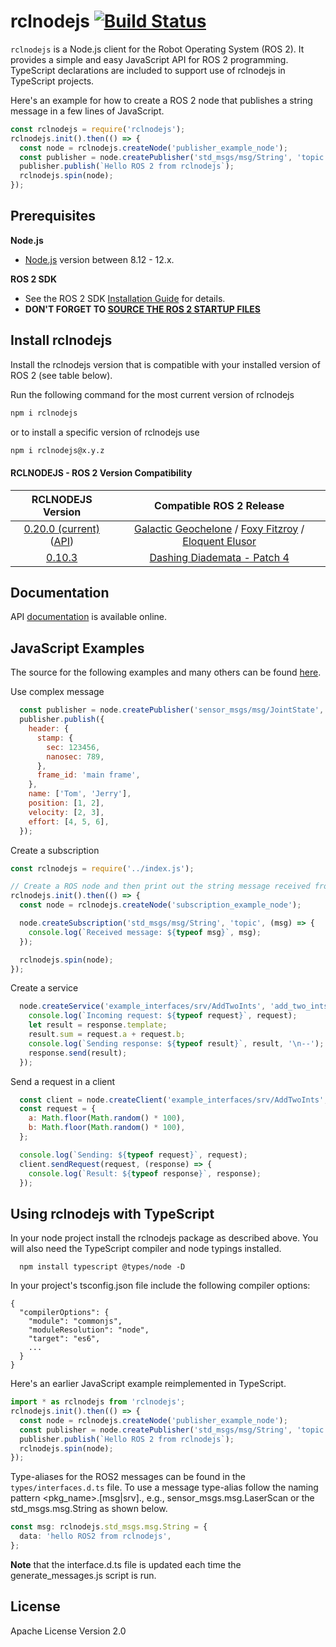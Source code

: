 # rclnodejs [![Build Status](https://travis-ci.org/RobotWebTools/rclnodejs.svg?branch=develop)](https://travis-ci.org/RobotWebTools/rclnodejs)

`rclnodejs` is a Node.js client for the Robot Operating System (ROS 2). It provides a simple and easy JavaScript API for ROS 2 programming. TypeScript declarations are included to support use of rclnodejs in TypeScript projects.

Here's an example for how to create a ROS 2 node that publishes a string message in a few lines of JavaScript.

```JavaScript
const rclnodejs = require('rclnodejs');
rclnodejs.init().then(() => {
  const node = rclnodejs.createNode('publisher_example_node');
  const publisher = node.createPublisher('std_msgs/msg/String', 'topic');
  publisher.publish(`Hello ROS 2 from rclnodejs`);
  rclnodejs.spin(node);
});
```

## Prerequisites

**Node.js**

- [Node.js](https://nodejs.org/en/) version between 8.12 - 12.x.

**ROS 2 SDK**

- See the ROS 2 SDK [Installation Guide](https://index.ros.org/doc/ros2/Installation/) for details.
- **DON'T FORGET TO [SOURCE THE ROS 2 STARTUP FILES](https://index.ros.org/doc/ros2/Tutorials/Configuring-ROS2-Environment/#source-the-setup-files)**

## Install rclnodejs

Install the rclnodejs version that is compatible with your installed version of ROS 2 (see table below).

Run the following command for the most current version of rclnodejs

```bash
npm i rclnodejs
```

or to install a specific version of rclnodejs use

```bash
npm i rclnodejs@x.y.z
```

#### RCLNODEJS - ROS 2 Version Compatibility

|                                                            RCLNODEJS Version                                                            |                                                                                                                       Compatible ROS 2 Release                                                                                                                        |
| :-------------------------------------------------------------------------------------------------------------------------------------: | :-------------------------------------------------------------------------------------------------------------------------------------------------------------------------------------------------------------------------------------------------------------------: |
| [0.20.0 (current)](https://www.npmjs.com/package/rclnodejs/v/0.20.0) ([API](http://robotwebtools.org/rclnodejs/docs/0.20.0/index.html)) | [Galactic Geochelone](https://github.com/ros2/ros2/releases/tag/release-galactic-20210716) / [Foxy Fitzroy](https://github.com/ros2/ros2/releases/tag/release-foxy-20201211) / [Eloquent Elusor](https://github.com/ros2/ros2/releases/tag/release-eloquent-20200124) |
|                                [0.10.3](https://github.com/RobotWebTools/rclnodejs/releases/tag/0.10.3)                                 |                                                                                   [Dashing Diademata - Patch 4](https://github.com/ros2/ros2/releases/tag/release-dashing-20191018)                                                                                   |

## Documentation

API [documentation](http://robotwebtools.org/rclnodejs/docs/index.html) is available online.

## JavaScript Examples

The source for the following examples and many others can be found [here](https://github.com/RobotWebTools/rclnodejs/tree/develop/example).

Use complex message

```JavaScript
  const publisher = node.createPublisher('sensor_msgs/msg/JointState', 'topic');
  publisher.publish({
    header: {
      stamp: {
        sec: 123456,
        nanosec: 789,
      },
      frame_id: 'main frame',
    },
    name: ['Tom', 'Jerry'],
    position: [1, 2],
    velocity: [2, 3],
    effort: [4, 5, 6],
  });

```

Create a subscription

```JavaScript
const rclnodejs = require('../index.js');

// Create a ROS node and then print out the string message received from publishers
rclnodejs.init().then(() => {
  const node = rclnodejs.createNode('subscription_example_node');

  node.createSubscription('std_msgs/msg/String', 'topic', (msg) => {
    console.log(`Received message: ${typeof msg}`, msg);
  });

  rclnodejs.spin(node);
});
```

Create a service

```JavaScript
  node.createService('example_interfaces/srv/AddTwoInts', 'add_two_ints', (request, response) => {
    console.log(`Incoming request: ${typeof request}`, request);
    let result = response.template;
    result.sum = request.a + request.b;
    console.log(`Sending response: ${typeof result}`, result, '\n--');
    response.send(result);
  });

```

Send a request in a client

```JavaScript
  const client = node.createClient('example_interfaces/srv/AddTwoInts', 'add_two_ints');
  const request = {
    a: Math.floor(Math.random() * 100),
    b: Math.floor(Math.random() * 100),
  };

  console.log(`Sending: ${typeof request}`, request);
  client.sendRequest(request, (response) => {
    console.log(`Result: ${typeof response}`, response);
  });

```

## Using rclnodejs with TypeScript

In your node project install the rclnodejs package as described above. You will also need the TypeScript compiler and node typings installed.

```
  npm install typescript @types/node -D
```

In your project's tsconfig.json file include the following compiler options:

```jsonc
{
  "compilerOptions": {
    "module": "commonjs",
    "moduleResolution": "node",
    "target": "es6",
    ...
  }
}
```

Here's an earlier JavaScript example reimplemented in TypeScript.

```typescript
import * as rclnodejs from 'rclnodejs';
rclnodejs.init().then(() => {
  const node = rclnodejs.createNode('publisher_example_node');
  const publisher = node.createPublisher('std_msgs/msg/String', 'topic');
  publisher.publish(`Hello ROS 2 from rclnodejs`);
  rclnodejs.spin(node);
});
```

Type-aliases for the ROS2 messages can be found in the `types/interfaces.d.ts` file. To use a message type-alias follow the naming pattern <pkg_name>.[msg|srv].<type>, e.g., sensor_msgs.msg.LaserScan or the std_msgs.msg.String as shown below.

```typescript
const msg: rclnodejs.std_msgs.msg.String = {
  data: 'hello ROS2 from rclnodejs',
};
```

**Note** that the interface.d.ts file is updated each time the generate_messages.js script is run.

## License

Apache License Version 2.0
